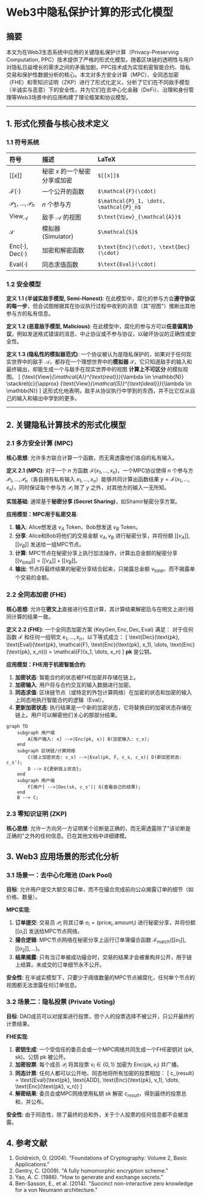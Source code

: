 # Web3中隐私保护计算的形式化模型

## 摘要

本文为在Web3生态系统中应用的关键隐私保护计算（Privacy-Preserving Computation, PPC）技术提供了严格的形式化模型。随着区块链的透明性与用户对隐私日益增长的需求之间的矛盾加剧，PPC技术成为实现机密智能合约、隐私交易和保护性数据分析的核心。本文对多方安全计算（MPC）、全同态加密（FHE）和零知识证明（ZKP）进行了形式化定义，分析了它们在不同敌手模型（半诚实与恶意）下的安全性，并为它们在去中心化金融（DeFi）、治理和身份管理等Web3场景中的应用构建了理论框架和协议模型。

---

## 1. 形式化预备与核心技术定义

### 1.1 符号系统

| 符号 | 描述 | LaTeX |
| :--- | :--- | :--- |
| $[[x]]$ | 秘密 $x$ 的一个秘密分享或加密 | `$[[x]]$` |
| $\mathcal{F}(\cdot)$ | 一个公开的函数 | `$\mathcal{F}(\cdot)` |
| $\mathcal{P}_1, \dots, \mathcal{P}_n$ | $n$ 个参与方 | `$\mathcal{P}_1, \dots, \mathcal{P}_n$` |
| $\text{View}_{\mathcal{A}}$ | 敌手 $\mathcal{A}$ 的视图 | `$\text{View}_{\mathcal{A}}$` |
| $\mathcal{S}$ | 模拟器 (Simulator) | `$\mathcal{S}$` |
| $\text{Enc}(\cdot), \text{Dec}(\cdot)$ | 加密和解密函数 | `$\text{Enc}(\cdot), \text{Dec}(\cdot)` |
| $\text{Eval}(\cdot)$ | 同态求值函数 | `$\text{Eval}(\cdot)` |

### 1.2 安全模型

**定义 1.1 (半诚实敌手模型, Semi-Honest)**: 在此模型中，腐化的参与方会**遵守协议的每一步**，但会试图根据其在协议执行过程中收到的消息（其"视图"）推断出其他参与方的私有信息。

**定义 1.2 (恶意敌手模型, Malicious)**: 在此模型中，腐化的参与方可以**任意偏离协议**，例如发送格式错误的消息、中止协议或不参与协议，以破坏协议的正确性或安全性。

**定义 1.3 (隐私性的模拟器范式)**: 一个协议被认为是隐私保护的，如果对于任何现实世界中的敌手 $\mathcal{A}$，都存在一个理想世界中的**模拟器** $\mathcal{S}$，它只知道敌手的输入和最终输出，却能生成一个与敌手在现实世界中的视图 **计算上不可区分** 的模拟视图。
\[
\{\text{View}_{\mathcal{A}}^{\text{real}}\}_{\lambda \in \mathbb{N}} \stackrel{c}{\approx} \{\text{View}_{\mathcal{S}}^{\text{ideal}}\}_{\lambda \in \mathbb{N}}
\]
这形式化地表明，敌手从协议执行中学到的东西，并不比它仅从自己的输入和输出中学到的更多。

---

## 2. 关键隐私计算技术的形式化模型

### 2.1 多方安全计算 (MPC)

**核心思想**: 允许多方联合计算一个函数，而无需透露他们各自的私有输入。

**定义 2.1 (MPC)**: 对于一个 $n$ 方函数 $\mathcal{F}(x_1, \dots, x_n)$，一个MPC协议使得 $n$ 个参与方 $\mathcal{P}_1, \dots, \mathcal{P}_n$（各自拥有私有输入 $x_1, \dots, x_n$）能够共同计算出函数结果 $y = \mathcal{F}(x_1, \dots, x_n)$，同时保证每个参与方 $\mathcal{P}_i$ 除了 $y$ 之外，对其他方的输入一无所知。

**实现基础**: 通常基于**秘密分享 (Secret Sharing)**，如Shamir秘密分享方案。

**应用模型：MPC用于私密交易**:

1. **输入**: Alice想发送 $v_A$ Token，Bob想发送 $v_B$ Token。
2. **分享**: Alice和Bob将他们的交易金额 $v_A, v_B$ 进行秘密分享，并将份额 $[[v_A]], [[v_B]]$ 发送给一组MPC节点。
3. **计算**: MPC节点在秘密分享上执行加法操作，计算出总金额的秘密分享 $[[v_{total}]] = [[v_A]] + [[v_B]]$。
4. **输出**: 节点将最终结果的秘密分享结合起来，只揭露总金额 $v_{total}$，而不揭露单个交易的金额。

### 2.2 全同态加密 (FHE)

**核心思想**: 允许在**密文上**直接进行任意计算，其计算结果解密后与在明文上进行相同计算的结果一致。

**定义 2.2 (FHE)**: 一个全同态加密方案 $(\text{KeyGen}, \text{Enc}, \text{Dec}, \text{Eval})$ 满足：
对于任何函数 $\mathcal{F}$ 和任何一组明文 $x_1, \dots, x_n$，以下等式成立：
\[
\text{Dec}(\text{pk}, \text{Eval}(\text{pk}, \mathcal{F}, \text{Enc}(\text{pk}, x_1), \dots, \text{Enc}(\text{pk}, x_n))) = \mathcal{F}(x_1, \dots, x_n)
\]
**pk** 是公钥。

**应用模型：FHE用于机密智能合约**:

1. **加密状态**: 智能合约的状态被FHE加密并存储在链上。
2. **加密输入**: 用户将与合约交互的输入数据进行加密。
3. **同态求值**: 区块链节点（或特定的外包计算网络）在加密的状态和加密的输入上同态地执行智能合约的逻辑（$\text{Eval}$）。
4. **更新加密状态**: 执行结果是一个新的加密状态，它将替换旧的加密状态存储在链上。用户可以解密他们关心的那部分结果。

```mermaid
graph TD
    subgraph 用户端
        A[用户输入: x] -->|Enc(pk, x)| B(加密输入: c_x);
    end
    subgraph 区块链/计算网络
        C(链上加密状态: c_s) -->|Eval(pk, F, c_s, c_x)| D(新加密状态: c_s');
        D --> E{更新链上状态};
    end
    subgraph 用户端
        F[用户] -->|Dec(sk, c_s')| G(查看自己的结果);
    end
    B --> C;
```

### 2.3 零知识证明 (ZKP)

**核心思想**: 允许一方向另一方证明某个论断是正确的，而无需透露除了"该论断是正确的"之外的任何信息。已在其他文档中详细建模。

## 3. Web3 应用场景的形式化分析

### 3.1 场景一：去中心化暗池 (Dark Pool)

**目标**: 允许用户提交大额交易订单，而不在撮合完成前向公众揭露订单的细节（如价格、数量）。

**MPC实现**:

1. **订单提交**: 交易员 $\mathcal{P}_i$ 将其订单 $o_i = (\text{price}_i, \text{amount}_i)$ 进行秘密分享，并将份额 $[[o_i]]$ 发送给MPC节点网络。
2. **撮合逻辑**: MPC节点网络在秘密分享上运行订单簿撮合函数 $\mathcal{F}_{\text{match}}([[o_1]], [[o_2]], \dots)$。
3. **结果揭露**: 只有当订单被成功撮合时，交易的结果才会被重构并公开，用于链上结算。未成交的订单细节永不公开。

**安全性**: 在半诚实模型下，只要少于阈值数量的MPC节点被腐化，任何单个节点的视图都无法泄露任何订单信息。

### 3.2 场景二：隐私投票 (Private Voting)

**目标**: DAO成员可以对提案进行投票，但个人的投票选择不被公开，只公开最终的计票结果。

**FHE实现**:

1. **密钥生成**: 一个受信任的委员会或一个MPC网络共同生成一个FHE密钥对 (pk, sk)。公钥 pk 被公开。
2. **加密投票**: 每个成员 $\mathcal{P}_i$ 将其投票 $v_i \in \{0, 1\}$ 加密为 $\text{Enc}(\text{pk}, v_i)$ 并广播。
3. **同态计票**: 任何人都可以公开地、同态地将所有加密的投票相加：
    \[
    c_{result} = \text{Eval}(\text{pk}, \text{ADD}, \text{Enc}(\text{pk}, v_1), \dots, \text{Enc}(\text{pk}, v_n))
    \]
4. **解密结果**: 委员会或MPC网络使用私钥 sk 解密 $c_{result}$，得到最终的投票总和，并公布。

**安全性**: 由于同态性，除了最终的总和外，关于个人投票的任何信息都不会被泄露。

## 4. 参考文献

1. Goldreich, O. (2004). "Foundations of Cryptography: Volume 2, Basic Applications."
2. Gentry, C. (2009). "A fully homomorphic encryption scheme."
3. Yao, A. C. (1986). "How to generate and exchange secrets."
4. Ben-Sasson, E., et al. (2014). "Succinct non-interactive zero knowledge for a von Neumann architecture."

